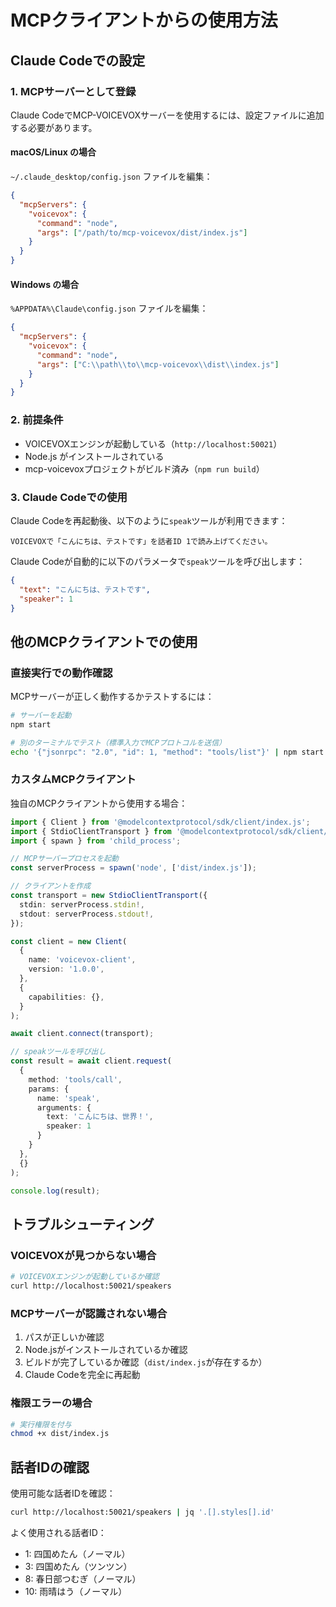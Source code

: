 # MCPクライアントからの使用方法

## Claude Codeでの設定

### 1. MCPサーバーとして登録

Claude CodeでMCP-VOICEVOXサーバーを使用するには、設定ファイルに追加する必要があります。

#### macOS/Linux の場合

`~/.claude_desktop/config.json` ファイルを編集：

```json
{
  "mcpServers": {
    "voicevox": {
      "command": "node",
      "args": ["/path/to/mcp-voicevox/dist/index.js"]
    }
  }
}
```

#### Windows の場合

`%APPDATA%\Claude\config.json` ファイルを編集：

```json
{
  "mcpServers": {
    "voicevox": {
      "command": "node",
      "args": ["C:\\path\\to\\mcp-voicevox\\dist\\index.js"]
    }
  }
}
```

### 2. 前提条件

- VOICEVOXエンジンが起動している（`http://localhost:50021`）
- Node.js がインストールされている
- mcp-voicevoxプロジェクトがビルド済み（`npm run build`）

### 3. Claude Codeでの使用

Claude Codeを再起動後、以下のように`speak`ツールが利用できます：

```
VOICEVOXで「こんにちは、テストです」を話者ID 1で読み上げてください。
```

Claude Codeが自動的に以下のパラメータで`speak`ツールを呼び出します：

```json
{
  "text": "こんにちは、テストです",
  "speaker": 1
}
```

## 他のMCPクライアントでの使用

### 直接実行での動作確認

MCPサーバーが正しく動作するかテストするには：

```bash
# サーバーを起動
npm start

# 別のターミナルでテスト（標準入力でMCPプロトコルを送信）
echo '{"jsonrpc": "2.0", "id": 1, "method": "tools/list"}' | npm start
```

### カスタムMCPクライアント

独自のMCPクライアントから使用する場合：

```typescript
import { Client } from '@modelcontextprotocol/sdk/client/index.js';
import { StdioClientTransport } from '@modelcontextprotocol/sdk/client/stdio.js';
import { spawn } from 'child_process';

// MCPサーバープロセスを起動
const serverProcess = spawn('node', ['dist/index.js']);

// クライアントを作成
const transport = new StdioClientTransport({
  stdin: serverProcess.stdin!,
  stdout: serverProcess.stdout!,
});

const client = new Client(
  {
    name: 'voicevox-client',
    version: '1.0.0',
  },
  {
    capabilities: {},
  }
);

await client.connect(transport);

// speakツールを呼び出し
const result = await client.request(
  {
    method: 'tools/call',
    params: {
      name: 'speak',
      arguments: {
        text: 'こんにちは、世界！',
        speaker: 1
      }
    }
  },
  {}
);

console.log(result);
```

## トラブルシューティング

### VOICEVOXが見つからない場合

```bash
# VOICEVOXエンジンが起動しているか確認
curl http://localhost:50021/speakers
```

### MCPサーバーが認識されない場合

1. パスが正しいか確認
2. Node.jsがインストールされているか確認
3. ビルドが完了しているか確認（`dist/index.js`が存在するか）
4. Claude Codeを完全に再起動

### 権限エラーの場合

```bash
# 実行権限を付与
chmod +x dist/index.js
```

## 話者IDの確認

使用可能な話者IDを確認：

```bash
curl http://localhost:50021/speakers | jq '.[].styles[].id'
```

よく使用される話者ID：
- 1: 四国めたん（ノーマル）
- 3: 四国めたん（ツンツン）
- 8: 春日部つむぎ（ノーマル）
- 10: 雨晴はう（ノーマル）